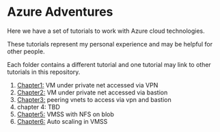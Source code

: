# Azure Adventures


Here we have a set of tutorials to work with Azure cloud technologies.

These tutorials represent my personal experience and may be helpful for other
people.

Each folder contains a different tutorial and one tutorial may link to other
tutorials in this repository.


1. [Chapter1:](https://github.com/marconetto/azadventures/tree/main/chapter1/) VM under private net accessed via VPN
2. [Chapter2:](https://github.com/marconetto/azadventures/tree/main/chapter2/) VM under private net accessed via bastion
3. [Chapter3:](https://github.com/marconetto/azadventures/tree/main/chapter3/) peering vnets to access via vpn and bastion
4. chapter 4: TBD
5. [Chapter5:](https://github.com/marconetto/azadventures/tree/main/chapter5/) VMSS with NFS on blob
5. [Chapter6:](https://github.com/marconetto/azadventures/tree/main/chapter6/) Auto scaling in VMSS
